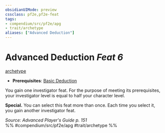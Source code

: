 ```yaml
---
obsidianUIMode: preview
cssclass: pf2e,pf2e-feat
tags:
- compendium/src/pf2e/apg
- trait/archetype
aliases: ["Advanced Deduction"]
---
```

# Advanced Deduction  *Feat 6*  
[archetype](archetype.md "Archetype Feat Trait")  

- **Prerequisites**: [Basic Deduction](basic-deduction-apg.md)

You gain one investigator feat. For the purpose of meeting its prerequisites, your investigator level is equal to half your character level.

**Special.** You can select this feat more than once. Each time you select it, you gain another investigator feat.

*Source: Advanced Player's Guide p. 151*  
%% #compendium/src/pf2e/apg #trait/archetype %%